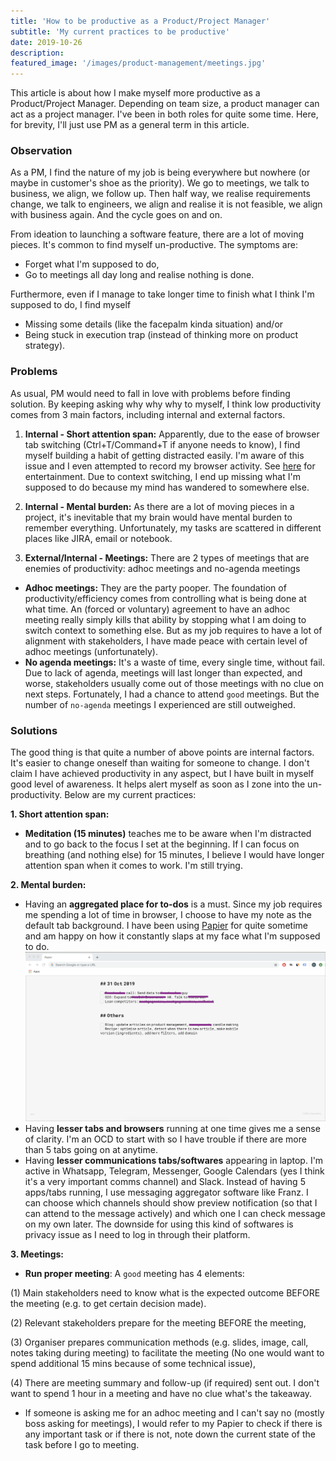 ```yaml
---
title: 'How to be productive as a Product/Project Manager'
subtitle: 'My current practices to be productive'
date: 2019-10-26
description:
featured_image: '/images/product-management/meetings.jpg'
---
```

This article is about how I make myself more productive as a Product/Project Manager. Depending on team size, a product manager can act as a project manager. I've been in both roles for quite some time. Here, for brevity, I'll just use PM as a general term in this article.

### Observation
As a PM, I find the nature of my job is being everywhere but nowhere (or maybe in customer's shoe as the priority). We go to meetings, we talk to business, we align, we follow up. Then half way, we realise requirements change, we talk to engineers, we align and realise it is not feasible, we align with business again. And the cycle goes on and on.

From ideation to launching a software feature, there are a lot of moving pieces. It's common to find myself un-productive. The symptoms are:
- Forget what I'm supposed to do,
- Go to meetings all day long and realise nothing is done.

Furthermore, even if I manage to take longer time to finish what I think I'm supposed to do, I find myself
- Missing some details (like the facepalm kinda situation) and/or
- Being stuck in execution trap (instead of thinking more on product strategy).

### Problems
As usual, PM would need to fall in love with problems before finding solution. By keeping asking why why why to myself, I think low productivity comes from 3 main factors, including internal and external factors.
1. **Internal - Short attention span:** Apparently, due to the ease of browser tab switching (Ctrl+T/Command+T if anyone needs to know), I find myself building a habit of getting distracted easily. I'm aware of this issue and I even attempted to record my browser activity. See [here](/product-management/2019-09-19-tracking-extension) for entertainment. Due to context switching, I end up missing what I'm supposed to do because my mind has wandered to somewhere else.

2. **Internal - Mental burden:** As there are a lot of moving pieces in a project, it's inevitable that my brain would have mental burden to remember everything. Unfortunately, my tasks are scattered in different places like JIRA, email or notebook.

3. **External/Internal - Meetings:** There are 2 types of meetings that are enemies of productivity: adhoc meetings and no-agenda meetings
- **Adhoc meetings:** They are the party pooper. The foundation of productivity/efficiency comes from controlling what is being done at what time. An (forced or voluntary) agreement to have an adhoc meeting really simply kills that ability by stopping what I am doing to switch context to something else. But as my job requires to have a lot of alignment with stakeholders, I have made peace with certain level of adhoc meetings (unfortunately).
- **No agenda meetings:** It's a waste of time, every single time, without fail. Due to lack of agenda, meetings will last longer than expected, and worse, stakeholders usually come out of those meetings with no clue on next steps. Fortunately, I had a chance to attend `good` meetings. But the number of `no-agenda` meetings I experienced are still outweighed.

### Solutions
The good thing is that quite a number of above points are internal factors. It's easier to change oneself than waiting for someone to change. I don't claim I have achieved productivity in any aspect, but I have built in myself good level of awareness. It helps alert myself as soon as I zone into the un-productivity. Below are my current practices:

**1. Short attention span:**
- **Meditation (15 minutes)** teaches me to be aware when I'm distracted and to go back to the focus I set at the beginning. If I can focus on breathing (and nothing else) for 15 minutes, I believe I would have longer attention span when it comes to work. I'm still trying.

**2. Mental burden:**
- Having an **aggregated place for to-dos** is a must. Since my job requires me spending a lot of time in browser, I choose to have my note as the default tab background. I have been using [Papier](https://chrome.google.com/webstore/detail/papier/hhjeaokafplhjoogdemakihhdhffacia?hl=en) for quite sometime and am happy on how it constantly slaps at my face what I'm supposed to do.
![](/images/product-management/papier-screenshot.png)
- Having **lesser tabs and browsers** running at one time gives me a sense of clarity. I'm an OCD to start with so I have trouble if there are more than 5 tabs going on at anytime.
- Having **lesser communications tabs/softwares** appearing in laptop. I'm active in Whatsapp, Telegram, Messenger, Google Calendars (yes I think it's a very important comms channel) and Slack. Instead of having 5 apps/tabs running, I use messaging aggregator software like Franz. I can choose which channels should show preview notification (so that I can attend to the message actively) and which one I can check message on my own later. The downside for using this kind of softwares is privacy issue as I need to log in through their platform.

**3. Meetings:**
- **Run proper meeting**: A `good` meeting has 4 elements:

(1) Main stakeholders need to know what is the expected outcome BEFORE the meeting (e.g. to get certain decision made).

(2) Relevant stakeholders prepare for the meeting BEFORE the meeting,

(3) Organiser prepares communication methods (e.g. slides, image, call, notes taking during meeting) to facilitate the meeting (No one would want to spend additional 15 mins because of some technical issue),

(4) There are meeting summary and follow-up (if required) sent out. I don't want to spend 1 hour in a meeting and have no clue what's the takeaway.
- If someone is asking me for an adhoc meeting and I can't say no (mostly boss asking for meetings), I would refer to my Papier to check if there is any important task or if there is not, note down the current state of the task before I go to meeting.
